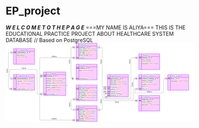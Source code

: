 # EP_project
***W E L C O M E   T O   T H E   P A G E***
===MY NAME IS ALIYA===
THIS IS THE EDUCATIONAL PRACTICE PROJECT ABOUT HEALTHCARE SYSTEM DATABASE
// Based on PostgreSQL
![](ict___erd.png)
